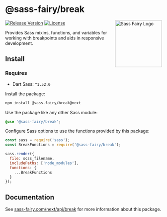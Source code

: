 # @sass-fairy/break

<a href="https://sass-fairy.com/"><img src="https://sass-fairy.com/img/logo.svg" alt="Sass Fairy Logo" width="150" align="right" /></a>

[![Release Version](https://img.shields.io/npm/v/@sass-fairy/break/next.svg)](https://www.npmjs.com/package/@sass-fairy/break/v/next)
[![License](https://img.shields.io/badge/License-MIT-blue.svg)](https://opensource.org/licenses/MIT)

Provides Sass mixins, functions, and variables for working with breakpoints and aids in responsive development.

## Install

### Requires

* Dart Sass: `^1.52.0`

Install the package:

```bash
npm install @sass-fairy/break@next
```

Use the package like any other Sass module:

```scss
@use '@sass-fairy/break';
```

Configure Sass options to use the functions provided by this package:

```js
const sass = require('sass');
const BreakFunctions = require('@sass-fairy/break');

sass.render({
  file: scss_filename,
  includePaths: ['node_modules'],
  functions: {
    ...BreakFunctions
  }
});
```


## Documentation

See [sass-fairy.com/next/api/break](http://sass-fairy.com/next/api/break) for more information about this package.
